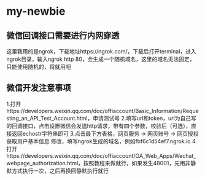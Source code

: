 # my-newbie
## 微信回调接口需要进行内网穿透
这里我用的是ngrok，下载地址https://ngrok.com/，下载后打开terminal，进入ngrok目录，输入ngrok http 80，会生成一个随机域名，这里的域名无法固定，只能使用随机的，将就用吧
## 微信开发注意事项
1.打开https://developers.weixin.qq.com/doc/offiaccount/Basic_Information/Requesting_an_API_Test_Account.html，申请测试号
2.填写url和token，url为自己写的回调接口，点击设置微信会发送http请求，带有四个参数，校验后（可选），直接返回echostr字符串即可
3.点击最下方表格，网页服务 -> 网页账号 -> 网页授权获取用户基本信息 修改，填写ngrok生成的域名，例如fbf6c1d54ef7.ngrok.io
4.打开https://developers.weixin.qq.com/doc/offiaccount/OA_Web_Apps/Wechat_webpage_authorization.html，按照教程来做就行，如果发生48001，先用非静默方式执行一次，之后再换回静默执行就行
